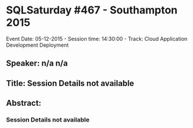 # SQLSaturday #467 - Southampton 2015
Event Date: 05-12-2015 - Session time: 14:30:00 - Track: Cloud Application Development  Deployment
## Speaker: n/a n/a
## Title: Session Details not available
## Abstract:
### Session Details not available
